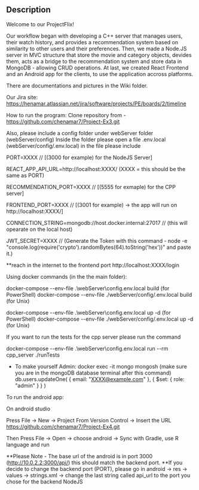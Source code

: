 ## Description

Welcome to our ProjectFlix! 

Our workflow began with developing a C++ server that manages users, their watch history, and provides a recommendation system based on similarity to other users and their preferences. 
Then, we made a Node.JS server in MVC structure that store the movie and category objects, devides them, acts as a bridge to the recommendation system and store data in MongoDB - allowing CRUD operations. 
At last, we created React Frontend and an Android app for the clients, to use the application accross platforms. 

There are documentations and pictures in the Wiki folder. 

Our Jira site: 
https://henamar.atlassian.net/jira/software/projects/PE/boards/2/timeline

How to run the program: 
Clone repository from - https://github.com/chenamar7/Project-Ex3.git

Also, please include a config folder under webServer folder  (webServer/config)
Inside the folder please open a file .env.local (webServer/config/.env.local)
in the file please include

PORT=XXXX // [(3000 for example) for the NodeJS Server]

REACT_APP_API_URL=http://localhost:XXXX/   (XXXX = this should be the same as PORT)

RECOMMENDATION_PORT=XXXX // [(5555 for exmaple) for the CPP server]

FRONTEND_PORT=XXXX // [(3001 for example) -> the app will run on http://localhost:XXXX/]

CONNECTION_STRING=mongodb://host.docker.internal:27017 // (this will opearate on the local host)

JWT_SECRET=XXXX // (Generate the Token with this command - node -e "console.log(require('crypto').randomBytes(64).toString('hex'))"
and paste it.)

**reach in the internet to the frontend port  http://localhost:XXXX/login

Using docker commands (in the the main folder): 

docker-compose --env-file .\webServer\config\.env.local build (for PowerShell)
docker-compose --env-file ./webServer/config/.env.local build (for Unix)

docker-compose --env-file .\webServer\config\.env.local up -d (for PowerShell)
docker-compose --env-file ./webServer/config/.env.local up -d (for Unix)

If you want to run the tests for the cpp server please run the command

docker-compose --env-file .\webServer\config\.env.local run --rm cpp_server ./runTests

- To make yourself Admin: 
docker exec -it mongo mongosh (make sure you are in the mongoDB database terminal after this command)
db.users.updateOne( { email: "XXXX@example.com" }, { $set: { role: "admin" } } )


To run the android app: 

On android studio

Press File -> New -> Project From Version Control -> Insert the URL https://github.com/chenamar7/Project-Ex4.git

Then Press File -> Open -> choose android -> Sync with Gradle, use R language and run 

**Please Note - The base url of the android is in port 3000 (http://10.0.2.2:3000/api/) this should match the backend port.
**If you decide to change the backend port (PORT), please go in android -> res -> values -> strings.xml -> change the last string called api_url to the port you chose for the backend NodeJS

